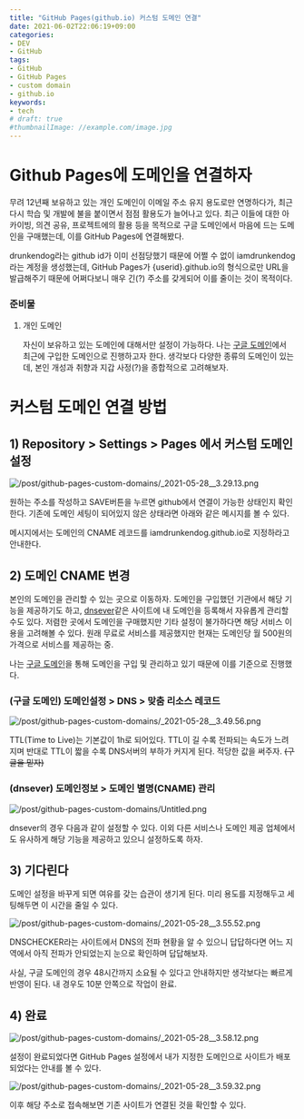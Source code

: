 ```yaml
---
title: "GitHub Pages(github.io) 커스텀 도메인 연결"
date: 2021-06-02T22:06:19+09:00
categories:
- DEV
- GitHub
tags:
- GitHub
- GitHub Pages
- custom domain
- github.io
keywords:
- tech
# draft: true
#thumbnailImage: //example.com/image.jpg
---
```

# Github Pages에 도메인을 연결하자

무려 12년째 보유하고 있는 개인 도메인이 이메일 주소 유지 용도로만 연명하다가, 최근 다시 학습 및 개발에 불을 붙이면서 점점 활용도가 늘어나고 있다. 최근 이들에 대한 아카이빙, 의견 공유, 프로젝트에의 활용 등을 목적으로 구글 도메인에서 마음에 드는 도메인을 구매했는데, 이를 GitHub Pages에 연결해봤다.

drunkendog라는 github id가 이미 선점당했기 때문에 어쩔 수 없이 iamdrunkendog라는 계정을 생성했는데, GitHub Pages가 {userid}.github.io의 형식으로만 URL을 발급해주기 때문에 어쩌다보니 매우 긴(?) 주소를 갖게되어 이를 줄이는 것이 목적이다.

### 준비물

1. 개인 도메인

    자신이 보유하고 있는 도메인에 대해서만 설정이 가능하다. 나는 [구글 도메인](https://domains.google.com)에서 최근에 구입한 도메인으로 진행하고자 한다. 생각보다 다양한 종류의 도메인이 있는데, 본인 개성과 취향과 지갑 사정(?)을 종합적으로 고려해보자.

# 커스텀 도메인 연결 방법

## 1) Repository > Settings > Pages 에서 커스텀 도메인 설정

![/post/github-pages-custom-domains/_2021-05-28__3.29.13.png](/post/github-pages-custom-domains/_2021-05-28__3.29.13.png)

원하는 주소를 작성하고 SAVE버튼을 누르면 github에서 연결이 가능한 상태인지 확인한다. 기존에 도메인 세팅이 되어있지 않은 상태라면 아래와 같은 메시지를 볼 수 있다.

메시지에서는 도메인의 CNAME 레코드를 iamdrunkendog.github.io로 지정하라고 안내한다.

## 2) 도메인 CNAME 변경

본인의 도메인을 관리할 수 있는 곳으로 이동하자. 도메인을 구입했던 기관에서 해당 기능을 제공하기도 하고, [dnsever](http://dnsever.com)같은 사이트에 내 도메인을 등록해서 자유롭게 관리할 수도 있다. 저렴한 곳에서 도메인을 구매했지만 기타 설정이 불가하다면 해당 서비스 이용을 고려해볼 수 있다. 원래 무료로 서비스를 제공했지만 현재는 도메인당 월 500원의 가격으로 서비스를 제공하는 중.

나는 [구글 도메인](https://domains.google.com)을 통해 도메인을 구입 및 관리하고 있기 때문에 이를 기준으로 진행했다.

### (구글 도메인) 도메인설정 > DNS > 맞춤 리소스 레코드

![/post/github-pages-custom-domains/_2021-05-28__3.49.56.png](/post/github-pages-custom-domains/_2021-05-28__3.49.56.png)

TTL(Time to Live)는 기본값이 1h로 되어있다. TTL이 길 수록 전파되는 속도가 느려지며 반대로 TTL이 짧을 수록 DNS서버의 부하가 커지게 된다. 적당한 값을 써주자. ~~(구글을 믿자)~~

### (dnsever) 도메인정보 > 도메인 별명(CNAME) 관리

![/post/github-pages-custom-domains/Untitled.png](/post/github-pages-custom-domains/Untitled.png)

dnsever의 경우 다음과 같이 설정할 수 있다. 이외 다른 서비스나 도메인 제공 업체에서도 유사하게 해당 기능을 제공하고 있으니 설정하도록 하자.

## 3) 기다린다

도메인 설정을 바꾸게 되면 여유를 갖는 습관이 생기게 된다. 미리 용도를 지정해두고 세팅해두면 이 시간을 줄일 수 있다.

![/post/github-pages-custom-domains/_2021-05-28__3.55.52.png](/post/github-pages-custom-domains/_2021-05-28__3.55.52.png)

DNSCHECKER라는 사이트에서 DNS의 전파 현황을 알 수 있으니 답답하다면 어느 지역에서 아직 전파가 안되었는지 눈으로 확인하며 답답해보자.

사실, 구글 도메인의 경우 48시간까지 소요될 수 있다고 안내하지만 생각보다는 빠르게 반영이 된다. 내 경우도 10분 안쪽으로 작업이 완료.

## 4) 완료

![/post/github-pages-custom-domains/_2021-05-28__3.58.12.png](/post/github-pages-custom-domains/_2021-05-28__3.58.12.png)

설정이 완료되었다면 GitHub Pages 설정에서 내가 지정한 도메인으로 사이트가 배포되었다는 안내를 볼 수 있다.

![/post/github-pages-custom-domains/_2021-05-28__3.59.32.png](/post/github-pages-custom-domains/_2021-05-28__3.59.32.png)

이후 해당 주소로 접속해보면 기존 사이트가 연결된 것을 확인할 수 있다.